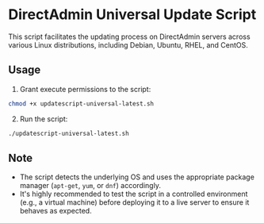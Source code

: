 # DirectAdmin Universal Update Script

This script facilitates the updating process on DirectAdmin servers across 
various Linux distributions, including Debian, Ubuntu, RHEL, and CentOS.

## Usage

1. Grant execute permissions to the script:
```bash
chmod +x updatescript-universal-latest.sh
```

2. Run the script:
```bash
./updatescript-universal-latest.sh
```

## Note

- The script detects the underlying OS and uses the appropriate package 
manager (`apt-get`, `yum`, or `dnf`) accordingly.
- It's highly recommended to test the script in a controlled environment 
(e.g., a virtual machine) before deploying it to a live server to ensure 
it behaves as expected.
